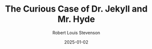 ---
title: The Curious Case of Dr. Jekyll and Mr. Hyde
book: dr-jekyll-and-mr-hyde
author: Robert Louis Stevenson
kindle: false
spoilers: false
date: 2025-01-02
---